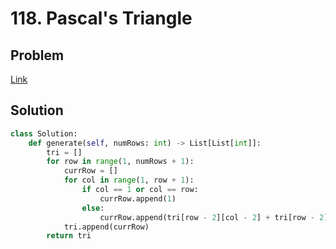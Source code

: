 # 118. Pascal's Triangle
## Problem
[Link](https://leetcode.com/problems/pascals-triangle/)
## Solution
```python
class Solution:
    def generate(self, numRows: int) -> List[List[int]]:
        tri = []
        for row in range(1, numRows + 1):
            currRow = []
            for col in range(1, row + 1):
                if col == 1 or col == row:
                    currRow.append(1)
                else:
                    currRow.append(tri[row - 2][col - 2] + tri[row - 2][col - 1])
            tri.append(currRow)
        return tri
```
